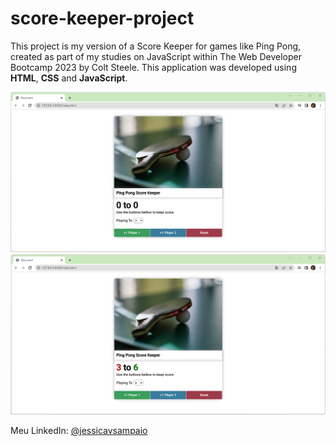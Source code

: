 # score-keeper-project
This project is my version of a Score Keeper for games like Ping Pong, created as part of my studies on JavaScript within The Web Developer Bootcamp 2023 by Colt Steele.
This application was developed using **HTML**, **CSS** and **JavaScript**.

![scoreKeeperFrame1](https://github.com/jessicavsampaio/score-keeper-project/blob/main/src/images/scoreKeeperFrame1.png)
![scoreKeeperFrame2](https://github.com/jessicavsampaio/score-keeper-project/blob/main/src/images/scoreKeeperFrame2.png)

Meu LinkedIn: [@jessicavsampaio](https://www.linkedin.com/in/jessicavsampaio/)
